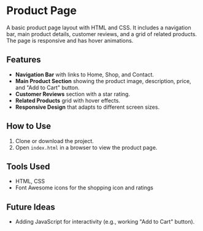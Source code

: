 # Product Page

A basic product page layout with HTML and CSS. It includes a navigation bar, main product details, customer reviews, and a grid of related products. The page is responsive and has hover animations.

## Features

- **Navigation Bar** with links to Home, Shop, and Contact.
- **Main Product Section** showing the product image, description, price, and "Add to Cart" button.
- **Customer Reviews** section with a star rating.
- **Related Products** grid with hover effects.
- **Responsive Design** that adapts to different screen sizes.

## How to Use

1. Clone or download the project.
2. Open `index.html` in a browser to view the product page.

## Tools Used

- HTML, CSS
- Font Awesome icons for the shopping icon and ratings

## Future Ideas

- Adding JavaScript for interactivity (e.g., working "Add to Cart" button).


